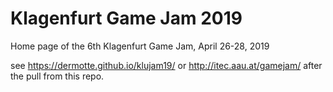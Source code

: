 # Klagenfurt Game Jam 2019
Home page of the 6th Klagenfurt Game Jam, April 26-28, 2019

see https://dermotte.github.io/klujam19/ or http://itec.aau.at/gamejam/ after the pull from this repo.
